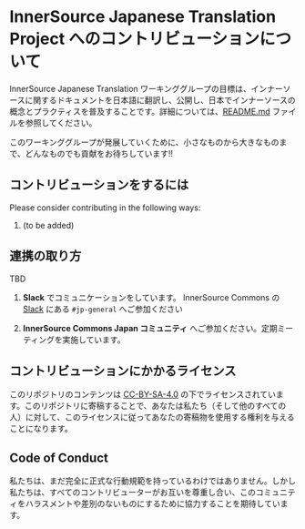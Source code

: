 # InnerSource Japanese Translation Project へのコントリビューションについて

InnerSource Japanese Translation ワーキンググループの目標は、インナーソースに関するドキュメントを日本語に翻訳し、公開し、日本でインナーソースの概念とプラクティスを普及することです。詳細については、[README.md](README.md) ファイルを参照してください。

このワーキンググループが発展していくために、小さなものから大きなものまで、どんなものでも貢献をお待ちしています!!

## コントリビューションをするには

Please consider contributing in the following ways:

1. (to be added)

## 連携の取り方

TBD

   1. **Slack** でコミュニケーションをしています。 InnerSource Commons の[Slack](https://isc-inviter.herokuapp.com/) にある `#jp-general` へご参加ください

   1. **InnerSource Commons Japan コミュニティ** へご参加ください。定期ミーティングを実施しています。

## コントリビューションにかかるライセンス

このリポジトリのコンテンツは [CC-BY-SA-4.0](LICENSE.txt) の下でライセンスされています。このリポジトリに寄稿することで、あなたは私たち（そして他のすべての人）に対して、このライセンスに従ってあなたの寄稿物を使用する権利を与えることになります。

## Code of Conduct

私たちは、まだ完全に正式な行動規範を持っているわけではありません。しかし私たちは、すべてのコントリビューターがお互いを尊重し合い、このコミュニティをハラスメントや差別のないものにするために協力することを期待しています。
